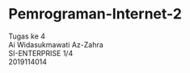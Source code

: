 # Pemrograman-Internet-2
Tugas ke 4 <br>
Ai Widasukmawati Az-Zahra <br>
SI-ENTERPRISE 1/4 <br>
2019114014 <br>
